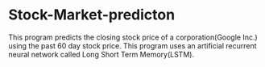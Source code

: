 # Stock-Market-predicton
This program predicts the closing stock price of a corporation(Google Inc.) using the past 60 day stock price. This program uses an artificial recurrent neural network called Long Short Term Memory(LSTM).
